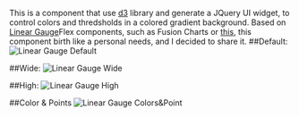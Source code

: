 This is a component that use [d3](http://d3js.org/) library and generate a JQuery UI widget, to control colors and thredsholds in a colored gradient background.
Based on [Linear Gauge](http://docs.fusioncharts.com/flex/charts/)Flex components, such as Fusion Charts or [this](http://www.ardisialabs.com/flex-components/linearGauges), this component birth like a personal needs, and I decided to share it.
##Default:
![Linear Gauge Default](http://rawgit.com/lflores/linear-gauge/master/src/images/linear-gauge.png)

##Wide:
![Linear Gauge Wide](http://rawgit.com/lflores/linear-gauge/master/src/images/linear-gauge-wide.png)

##High:
![Linear Gauge High](http://rawgit.com/lflores/linear-gauge/master/src/images/linear-gauge-high.png)

##Color & Points
![Linear Gauge Colors&Point](http://rawgit.com/lflores/linear-gauge/master/src/images/linear-gauge-colors-points.png)